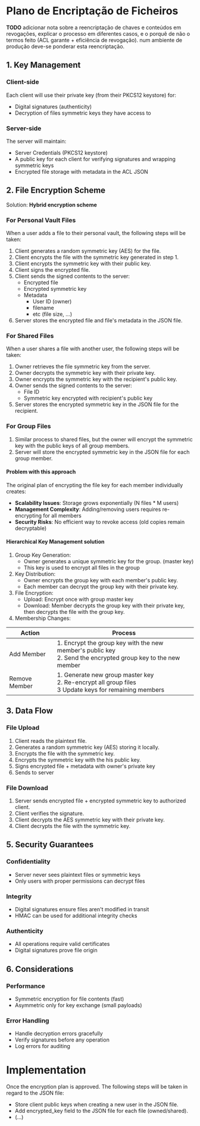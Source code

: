 # Plano de Encriptação de Ficheiros

**TODO** adicionar nota sobre a reencriptação de chaves e conteúdos em revogações,
explicar o processo em diferentes casos, e o porquê de não o termos feito
(ACL garante + eficiência de revogação). num ambiente de produção deve-se ponderar
esta reencriptação.

## 1. Key Management

### Client-side

Each client will use their private key (from their PKCS12 keystore) for:

- Digital signatures (authenticity)
- Decryption of files symmetric keys they have access to

### Server-side

The server will maintain:

- Server Credentials (PKCS12 keystore)
- A public key for each client for verifying signatures and wrapping symmetric keys
- Encrypted file storage with metadata in the ACL JSON

<div style="page-break-after: always;"></div>

## 2. File Encryption Scheme

Solution: **Hybrid encryption scheme**

### For Personal Vault Files

When a user adds a file to their personal vault, the following steps will be taken:

1. Client generates a random symmetric key (AES) for the file.
2. Client encrypts the file with the symmetric key generated in step 1.
3. Client encrypts the symmetric key with their public key.
4. Client signs the encrypted file.
5. Client sends the signed contents to the server:
    - Encrypted file
    - Encrypted symmetric key
    - Metadata
        - User ID (owner)
        - filename
        - etc (file size, ...)
6. Server stores the encrypted file and file's metadata in the JSON file.

### For Shared Files

When a user shares a file with another user, the following steps will be taken:

1. Owner retrieves the file symmetric key from the server.
2. Owner decrypts the symmetric key with their private key.
3. Owner encrypts the symmetric key with the recipient's public key.
4. Owner sends the signed contents to the server:
    - File ID
    - Symmetric key encrypted with recipient's public key
5. Server stores the encrypted symmetric key in the JSON file for the recipient.

<div style="page-break-after: always;"></div>

### For Group Files

1. Similar process to shared files, but the owner will encrypt the symmetric key
   with the public keys of all group members.
2. Server will store the encrypted symmetric key in the JSON file for each group member.

#### Problem with this approach

The original plan of encrypting the file key for each member individually creates:

- **Scalability Issues**: Storage grows exponentially (N files * M users)
- **Management Complexity**: Adding/removing users requires re-encrypting for all members
- **Security Risks**: No efficient way to revoke access (old copies remain decryptable)

#### Hierarchical Key Management solution

1. Group Key Generation:
    - Owner generates a unique symmetric key for the group. (master key)
    - This key is used to encrypt all files in the group
2. Key Distribution:
    - Owner encrypts the group key with each member's public key.
    - Each member can decrypt the group key with their private key.
3. File Encryption:
    - Upload: Encrypt once with group master key
    - Download: Member decrypts the group key with their private key,
        then decrypts the file with the group key.
4. Membership Changes:

 Action       | Process
--------------|---------
Add Member    | 1. Encrypt the group key with the new member's public key<br> 2. Send the encrypted group key to the new member
Remove Member | 1. Generate new group master key<br> 2. Re-encrypt all group files<br> 3 Update keys for remaining members

<div style="page-break-after: always;"></div>

## 3. Data Flow

### File Upload

1. Client reads the plaintext file.
2. Generates a random symmetric key (AES) storing it locally.
3. Encrypts the file with the symmetric key.
4. Encrypts the symmetric key with the his public key.
5. Signs encrypted file + metadata with owner's private key
6. Sends to server

### File Download

1. Server sends encrypted file + encrypted symmetric key to authorized client.
2. Client verifies the signature.
3. Client decrypts the AES symmetric key with their private key.
4. Client decrypts the file with the symmetric key.

## 5. Security Guarantees

### Confidentiality

- Server never sees plaintext files or symmetric keys
- Only users with proper permissions can decrypt files

### Integrity

- Digital signatures ensure files aren't modified in transit
- HMAC can be used for additional integrity checks

### Authenticity

- All operations require valid certificates
- Digital signatures prove file origin

<div style="page-break-after: always;"></div>

## 6. Considerations

### Performance

- Symmetric encryption for file contents (fast)
- Asymmetric only for key exchange (small payloads)

### Error Handling

- Handle decryption errors gracefully
- Verify signatures before any operation
- Log errors for auditing

# Implementation

Once the encryption plan is approved.
The following steps will be taken in regard to the JSON file:

- Store client public keys when creating a new user in the JSON file.
- Add encrypted_key field to the JSON file for each file (owned/shared).
- (...)
